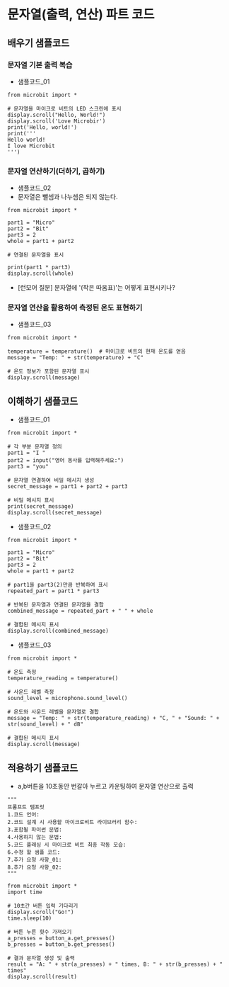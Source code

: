 # 문자열(출력, 연산) 파트 코드
## 배우기 샘플코드
### 문자열 기본 출력 복습
* 샘플코드_01
```
from microbit import *

# 문자열을 마이크로 비트의 LED 스크린에 표시
display.scroll("Hello, World!")
display.scroll('Love Microbir')
print('Hello, world!')
print('''
Hello world!
I love Microbit
''')

```

### 문자열 연산하기(더하기, 곱하기)
* 샘플코드_02
* 문자열은 뺄셈과 나누셈은 되지 않는다.
```
from microbit import *

part1 = "Micro"
part2 = "Bit"
part3 = 2
whole = part1 + part2

# 연결된 문자열을 표시

print(part1 * part3)
display.scroll(whole)
```

* [런모어 질문] 문자열에 '(작은 따옴표)'는 어떻게 표현시키나?

### 문자열 연산을 활용하여 측정된 온도 표현하기
* 샘플코드_03
```
from microbit import *

temperature = temperature()  # 마이크로 비트의 현재 온도를 얻음
message = "Temp: " + str(temperature) + "C"

# 온도 정보가 포함된 문자열 표시
display.scroll(message)

```

## 이해하기 샘플코드
* 샘플코드_01
```
from microbit import *

# 각 부분 문자열 정의
part1 = "I "
part2 = input("영어 동사를 입력해주세요:")
part3 = "you"

# 문자열 연결하여 비밀 메시지 생성
secret_message = part1 + part2 + part3

# 비밀 메시지 표시
print(secret_message)
display.scroll(secret_message)
```

* 샘플코드_02
```
from microbit import *

part1 = "Micro"
part2 = "Bit"
part3 = 2
whole = part1 + part2

# part1을 part3(2)만큼 반복하여 표시
repeated_part = part1 * part3

# 반복된 문자열과 연결된 문자열을 결합
combined_message = repeated_part + " " + whole

# 결합된 메시지 표시
display.scroll(combined_message)
```

* 샘플코드_03
```
from microbit import *

# 온도 측정
temperature_reading = temperature()

# 사운드 레벨 측정
sound_level = microphone.sound_level()

# 온도와 사운드 레벨을 문자열로 결합
message = "Temp: " + str(temperature_reading) + "C, " + "Sound: " + str(sound_level) + " dB"

# 결합된 메시지 표시
display.scroll(message)
```

## 적용하기 샘플코드
* a,b버튼을 10초동안 번갈아 누르고 카운팅하여 문자열 연산으로 출력
```
"""
프롬프트 템프릿
1.코드 언어:
2.코드 설계 시 사용할 마이크로비트 라이브러리 함수:
3.포함될 파이썬 문법:
4.사용하지 않는 문법:
5.코드 플래싱 시 마이크로 비트 최종 작동 모습:
6.수정 할 샘플 코드:
7.추가 요청 사항_01:
8.추가 요청 사항_02:
"""

from microbit import *
import time

# 10초간 버튼 입력 기다리기
display.scroll("Go!")
time.sleep(10)

# 버튼 누른 횟수 가져오기
a_presses = button_a.get_presses()
b_presses = button_b.get_presses()

# 결과 문자열 생성 및 출력
result = "A: " + str(a_presses) + " times, B: " + str(b_presses) + " times"
display.scroll(result)

```
